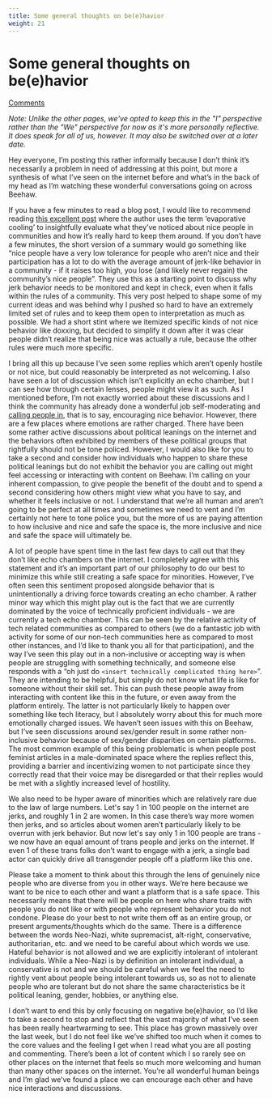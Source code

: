 ```yaml
---
title: Some general thoughts on be(e)havior
weight: 21
---
```

# Some general thoughts on be(e)havior
[Comments](https://beehaw.org/post/459291)

*Note: Unlike the other pages, we've opted to keep this in the "I" perspective rather than the "We" perspective for now as it's more personally reflective. It does speak for all of us, however. It may also be switched over at a later date.*

Hey everyone, I’m posting this rather informally because I don’t think it’s necessarily a problem in need of addressing at this point, but more a synthesis of what I’ve seen on the internet before and what’s in the back of my head as I’m watching these wonderful conversations going on across Beehaw.

If you have a few minutes to read a blog post, I would like to recommend reading [this excellent post](https://eev.ee/blog/2016/07/22/on-a-technicality/) where the author uses the term ‘evaporative cooling’ to insightfully evaluate what they’ve noticed about nice people in communities and how it’s really hard to keep them around. If you don’t have a few minutes, the short version of a summary would go something like “nice people have a very low tolerance for people who aren’t nice and their participation has a lot to do with the average amount of jerk-like behavior in a community - if it raises too high, you lose (and likely never regain) the community’s nice people”. They use this as a starting point to discuss why jerk behavior needs to be monitored and kept in check, even when it falls within the rules of a community. This very post helped to shape some of my current ideas and was behind why I pushed so hard to have an extremely limited set of rules and to keep them open to interpretation as much as possible. We had a short stint where we itemized specific kinds of not nice behavior like doxxing, but decided to simplify it down after it was clear people didn’t realize that being nice was actually a rule, because the other rules were much more specific.

I bring all this up because I’ve seen some replies which aren’t openly hostile or not nice, but could reasonably be interpreted as not welcoming. I also have seen a lot of discussion which isn’t explicitly an echo chamber, but I can see how through certain lenses, people might view it as such. As I mentioned before, I’m not exactly worried about these discussions and I think the community has already done a wonderful job self-moderating and [calling people in](https://edib.harvard.edu/files/dib/files/calling_in_and_calling_out_guide_v4.pdf), that is to say, encouraging nice behavior. However, there are a few places where emotions are rather charged. There have been some rather active discussions about political leanings on the internet and the behaviors often exhibited by members of these political groups that rightfully should not be tone policed. However, I would also like for you to take a second and consider how individuals who happen to share these political leanings but do not exhibit the behavior you are calling out might feel accessing or interacting with content on Beehaw. I’m calling on your inherent compassion, to give people the benefit of the doubt and to spend a second considering how others might view what you have to say, and whether it feels inclusive or not. I understand that we’re all human and aren’t going to be perfect at all times and sometimes we need to vent and I’m certainly not here to tone police you, but the more of us are paying attention to how inclusive and nice and safe the space is, the more inclusive and nice and safe the space will ultimately be.

A lot of people have spent time in the last few days to call out that they don’t like echo chambers on the internet. I completely agree with this statement and it’s an important part of our philosophy to do our best to minimize this while still creating a safe space for minorities. However, I’ve often seen this sentiment proposed alongside behavior that is unintentionally a driving force towards creating an echo chamber. A rather minor way which this might play out is the fact that we are currently dominated by the voice of technically proficient individuals - we are currently a tech echo chamber. This can be seen by the relative activity of tech related communities as compared to others (we do a fantastic job with activity for some of our non-tech communities here as compared to most other instances, and I’d like to thank you all for that participation), and the way I’ve seen this play out in a non-inclusive or accepting way is when people are struggling with something technically, and someone else responds with a “oh just do `<insert technically complicated thing here>`”. They are intending to be helpful, but simply do not know what life is like for someone without their skill set. This can push these people away from interacting with content like this in the future, or even away from the platform entirely. The latter is not particularly likely to happen over something like tech literacy, but I absolutely worry about this for much more emotionally charged issues. We haven’t seen issues with this on Beehaw, but I’ve seen discussions around sex/gender result in some rather non-inclusive behavior because of sex/gender disparities on certain platforms. The most common example of this being problematic is when people post feminist articles in a male-dominated space where the replies reflect this, providing a barrier and incentivizing women to not participate since they correctly read that their voice may be disregarded or that their replies would be met with a slightly increased level of hostility.

We also need to be hyper aware of minorities which are relatively rare due to the law of large numbers. Let's say 1 in 100 people on the internet are jerks, and roughly 1 in 2 are women. In this case there’s way more women then jerks, and so articles about women aren’t particularly likely to be overrun with jerk behavior. But now let's say only 1 in 100 people are trans - we now have an equal amount of trans people and jerks on the internet. If even 1 of these trans folks don’t want to engage with a jerk, a single bad actor can quickly drive all transgender people off a platform like this one. 

Please take a moment to think about this through the lens of genuinely nice people who are diverse from you in other ways. We’re here because we want to be nice to each other and want a platform that is a safe space. This necessarily means that there will be people on here who share traits with people you do not like or with people who represent behavior you do not condone. Please do your best to not write them off as an entire group, or present arguments/thoughts which do the same. There is a difference between the words Neo-Nazi, white supremacist, alt-right, conservative, authoritarian, etc. and we need to be careful about which words we use. Hateful behavior is not allowed and we are explicitly intolerant of intolerant individuals. While a Neo-Nazi is by definition an intolerant individual, a conservative is not and we should be careful when we feel the need to rightly vent about people being intolerant towards us, so as not to alienate people who are tolerant but do not share the same characteristics be it political leaning, gender, hobbies, or anything else.

I don’t want to end this by only focusing on negative be(e)havior, so I’d like to take a second to stop and reflect that the vast majority of what I’ve seen has been really heartwarming to see. This place has grown massively over the last week, but I do not feel like we’ve shifted too much when it comes to the core values and the feeling I get when I read what you are all posting and commenting. There’s been a lot of content which I so rarely see on other places on the internet that feels so much more welcoming and human than many other spaces on the internet. You’re all wonderful human beings and I’m glad we’ve found a place we can encourage each other and have nice interactions and discussions.


